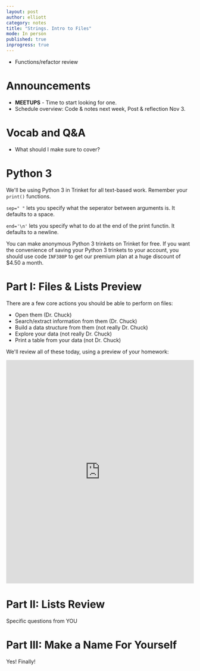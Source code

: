```yaml
---
layout: post
author: elliott
category: notes
title: "Strings. Intro to Files"
mode: In person
published: true
inprogress: true
---
```


* Functions/refactor review

# Announcements

- **MEETUPS** - Time to start looking for one.
- Schedule overview: Code & notes next week, Post & reflection Nov 3.

# Vocab and Q&A

- What should I make sure to cover?


# Python 3

We'll be using Python 3 in Trinket for all text-based work.  Remember your `print()` functions.

`sep=" "` lets you specify what the seperator between arguments is.  It defaults to a space.

`end='\n'` lets you specify what to do at the end of the print functin.  It defaults to a newline.

You can make anonymous Python 3 trinkets on Trinket for free.  If you want the convenience of saving your
Python 3 trinkets to your account, you should use code `INF380P` to get our premium plan at a huge discount of $4.50 a month.

# Part I: Files & Lists Preview

There are a few core actions you should be able to perform on files:

* Open them (Dr. Chuck)
* Search/extract information from them (Dr. Chuck)
* Build a data structure from them (not really Dr. Chuck)
* Explore your data (not really Dr. Chuck)
* Print a table from your data (not Dr. Chuck)

We'll review all of these today, using a preview of your homework:

<iframe src="https://trinket.io/embed/python3/2e9e967b69" width="100%" height="600" frameborder="0" marginwidth="0" marginheight="0" allowfullscreen></iframe>

# Part II: Lists Review

Specific questions from YOU

# Part III: Make a Name For Yourself

Yes! Finally!
